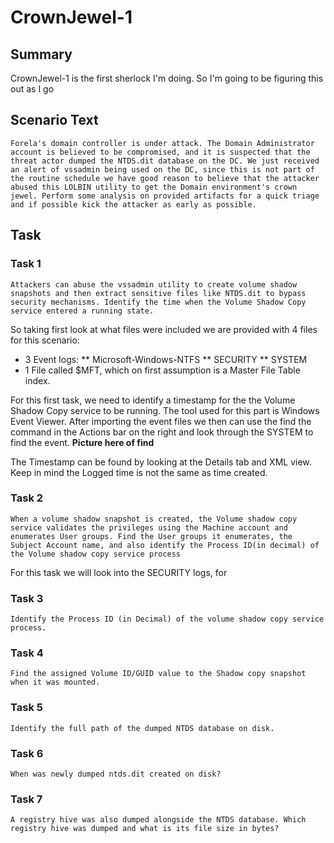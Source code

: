 # CrownJewel-1
## Summary
CrownJewel-1 is the first sherlock I'm doing. So I'm going to be figuring this out as I go <Alan please remove afterwords and put in a correct summary>

## Scenario Text
```Forela's domain controller is under attack. The Domain Administrator account is believed to be compromised, and it is suspected that the threat actor dumped the NTDS.dit database on the DC. We just received an alert of vssadmin being used on the DC, since this is not part of the routine schedule we have good reason to believe that the attacker abused this LOLBIN utility to get the Domain environment's crown jewel. Perform some analysis on provided artifacts for a quick triage and if possible kick the attacker as early as possible.```

## Task
### Task 1
```Attackers can abuse the vssadmin utility to create volume shadow snapshots and then extract sensitive files like NTDS.dit to bypass security mechanisms. Identify the time when the Volume Shadow Copy service entered a running state.```

So taking first look at what files were included we are provided with 4 files for this scenario:
* 3 Event logs:
** Microsoft-Windows-NTFS
** SECURITY
** SYSTEM
* 1 File called $MFT, which on first assumption is a Master File Table index.

For this first task, we need to identify a timestamp for the the Volume Shadow Copy service to be running. The tool used for this part is Windows Event Viewer.
After importing the event files we then can use the find the command in the Actions bar on the right and look through the SYSTEM to find the event.
**Picture here of find**

The Timestamp can be found by looking at the Details tab and XML view. Keep in mind the Logged time is not the same as time created.

### Task 2
```When a volume shadow snapshot is created, the Volume shadow copy service validates the privileges using the Machine account and enumerates User groups. Find the User groups it enumerates, the Subject Account name, and also identify the Process ID(in decimal) of the Volume shadow copy service process```

For this task we will look into the SECURITY logs, for 
### Task 3
```Identify the Process ID (in Decimal) of the volume shadow copy service process.```
### Task 4
```Find the assigned Volume ID/GUID value to the Shadow copy snapshot when it was mounted.```
### Task 5
```Identify the full path of the dumped NTDS database on disk.```
### Task 6
```When was newly dumped ntds.dit created on disk?```
### Task 7
```A registry hive was also dumped alongside the NTDS database. Which registry hive was dumped and what is its file size in bytes?```